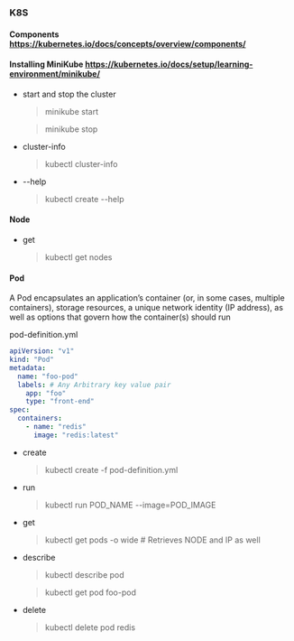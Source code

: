 ### K8S

#### Components https://kubernetes.io/docs/concepts/overview/components/

#### Installing MiniKube https://kubernetes.io/docs/setup/learning-environment/minikube/

- start and stop the cluster

  > minikube start

  > minikube stop

- cluster-info

  > kubectl cluster-info

- --help
  > kubectl create --help

#### Node

- get

  > kubectl get nodes

#### Pod

A Pod encapsulates an application’s container (or, in some cases, multiple containers), storage resources, a unique network identity (IP address), as well as options that govern how the container(s) should run

pod-definition.yml

```yml
apiVersion: "v1"
kind: "Pod"
metadata:
  name: "foo-pod"
  labels: # Any Arbitrary key value pair
    app: "foo"
    type: "front-end"
spec:
  containers:
    - name: "redis"
      image: "redis:latest"
```

- create

  > kubectl create -f pod-definition.yml

- run

  > kubectl run POD_NAME --image=POD_IMAGE

- get

  > kubectl get pods -o wide # Retrieves NODE and IP as well

- describe

  > kubectl describe pod

  > kubectl get pod foo-pod

- delete

  > kubectl delete pod redis